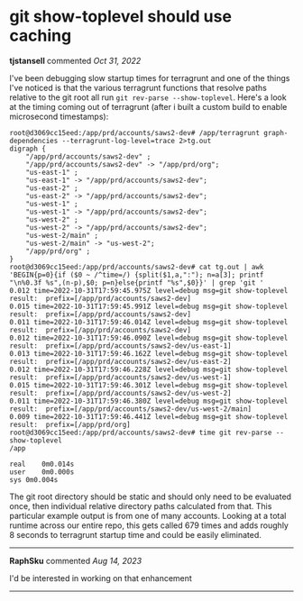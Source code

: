 # git show-toplevel should use caching

**tjstansell** commented *Oct 31, 2022*

I've been debugging slow startup times for terragrunt and one of the things I've noticed is that the various terragrunt functions that resolve paths relative to the git root all run `git rev-parse --show-toplevel`.  Here's a look at the timing coming out of terragrunt (after i built a custom build to enable microsecond timestamps):

```
root@d3069cc15eed:/app/prd/accounts/saws2-dev# /app/terragrunt graph-dependencies --terragrunt-log-level=trace 2>tg.out
digraph {
	"/app/prd/accounts/saws2-dev" ;
	"/app/prd/accounts/saws2-dev" -> "/app/prd/org";
	"us-east-1" ;
	"us-east-1" -> "/app/prd/accounts/saws2-dev";
	"us-east-2" ;
	"us-east-2" -> "/app/prd/accounts/saws2-dev";
	"us-west-1" ;
	"us-west-1" -> "/app/prd/accounts/saws2-dev";
	"us-west-2" ;
	"us-west-2" -> "/app/prd/accounts/saws2-dev";
	"us-west-2/main" ;
	"us-west-2/main" -> "us-west-2";
	"/app/prd/org" ;
}
root@d3069cc15eed:/app/prd/accounts/saws2-dev# cat tg.out | awk 'BEGIN{p=0}{if ($0 ~ /^time=/) {split($1,a,":"); n=a[3]; printf "\n%0.3f %s",(n-p),$0; p=n}else{printf "%s",$0}}' | grep 'git '
0.012 time=2022-10-31T17:59:45.975Z level=debug msg=git show-toplevel result:  prefix=[/app/prd/accounts/saws2-dev]
0.015 time=2022-10-31T17:59:45.991Z level=debug msg=git show-toplevel result:  prefix=[/app/prd/accounts/saws2-dev]
0.011 time=2022-10-31T17:59:46.014Z level=debug msg=git show-toplevel result:  prefix=[/app/prd/accounts/saws2-dev]
0.012 time=2022-10-31T17:59:46.090Z level=debug msg=git show-toplevel result:  prefix=[/app/prd/accounts/saws2-dev/us-east-1]
0.013 time=2022-10-31T17:59:46.162Z level=debug msg=git show-toplevel result:  prefix=[/app/prd/accounts/saws2-dev/us-east-2]
0.012 time=2022-10-31T17:59:46.228Z level=debug msg=git show-toplevel result:  prefix=[/app/prd/accounts/saws2-dev/us-west-1]
0.015 time=2022-10-31T17:59:46.301Z level=debug msg=git show-toplevel result:  prefix=[/app/prd/accounts/saws2-dev/us-west-2]
0.011 time=2022-10-31T17:59:46.380Z level=debug msg=git show-toplevel result:  prefix=[/app/prd/accounts/saws2-dev/us-west-2/main]
0.009 time=2022-10-31T17:59:46.441Z level=debug msg=git show-toplevel result:  prefix=[/app/prd/org]
root@d3069cc15eed:/app/prd/accounts/saws2-dev# time git rev-parse --show-toplevel
/app

real	0m0.014s
user	0m0.000s
sys	0m0.004s
```

The git root directory should be static and should only need to be evaluated once, then individual relative directory paths calculated from that.  This particular example output is from one of many accounts.  Looking at a total runtime across our entire repo, this gets called 679 times and adds roughly 8 seconds to terragrunt startup time and could be easily eliminated.
<br />
***


**RaphSku** commented *Aug 14, 2023*

I'd be interested in working on that enhancement
***

